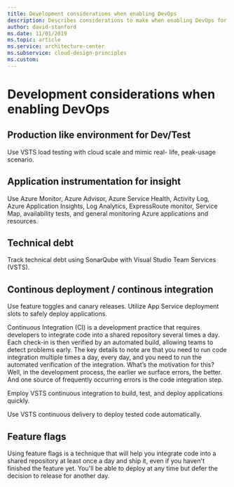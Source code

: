 ```yaml
---
title: Development considerations when enabling DevOps
description: Describes considerations to make when enabling DevOps for your workload.
author: david-stanford
ms.date: 11/01/2019
ms.topic: article
ms.service: architecture-center
ms.subservice: cloud-design-principles
ms.custom: 
---
```


# Development considerations when enabling DevOps

## Production like environment for Dev/Test

Use VSTS load testing with cloud scale and mimic real- life, peak-usage scenario.

## Application instrumentation for insight

Use Azure Monitor, Azure Advisor, Azure Service Health, Activity Log, Azure Application Insights, Log Analytics, ExpressRoute monitor, Service Map, availability tests, and general monitoring Azure applications and resources.

## Technical debt

Track technical debt using SonarQube with Visual Studio Team Services (VSTS).

## Continous deployment / continous integration

Use feature toggles and canary releases. Utilize App Service deployment slots to safely deploy applications.

Continuous Integration (CI) is a development practice that requires developers to integrate code into a shared repository several times a day. Each check-in is then verified by an automated build, allowing teams to detect problems early. The key details to note are that you need to run code integration multiple times a day, every day, and you need to run the automated verification of the integration. What’s the motivation for this? Well, in the development process, the earlier we surface errors, the better. And one source of frequently occurring errors is the code integration step.

Employ VSTS continuous integration to build, test, and deploy applications quickly.

Use VSTS continuous delivery to deploy tested code automatically.

## Feature flags

Using feature flags is a technique that will help you integrate code into a shared repository at least once a day and ship it, even if you haven't finished the feature yet. You'll be able to deploy at any time but defer the decision to release for another day.